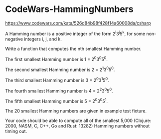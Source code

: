 # CodeWars-HammingNumbers

https://www.codewars.com/kata/526d84b98f428f14a60008da/csharp

A Hamming number is a positive integer of the form 2<sup>i</sup>3<sup>j</sup>5<sup>k</sup>, for some non-negative integers i, j, and k.

Write a function that computes the nth smallest Hamming number.

The first smallest Hamming number is 1 = 2<sup>0</sup>3<sup>0</sup>5<sup>0</sup>.

The second smallest Hamming number is 2 = 2<sup>1</sup>3<sup>0</sup>5<sup>0</sup>.

The third smallest Hamming number is 3 = 2<sup>0</sup>3<sup>1</sup>5<sup>0</sup>.

The fourth smallest Hamming number is 4 = 2<sup>2</sup>3<sup>0</sup>5<sup>0</sup>.

The fifth smallest Hamming number is 5 = 2<sup>0</sup>3<sup>0</sup>5<sup>1</sup>.


The 20 smallest Hamming numbers are given in example test fixture.

Your code should be able to compute all of the smallest 5,000 (Clojure: 2000, NASM, C, C++, Go and Rust: 13282) Hamming numbers without timing out.
